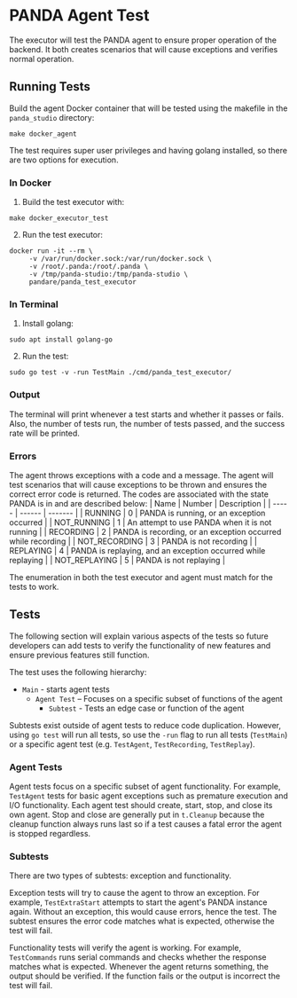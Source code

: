 # PANDA Agent Test

The executor will test the PANDA agent to ensure proper operation of the backend. It both creates scenarios that will cause exceptions and verifies normal operation.

## Running Tests

Build the agent Docker container that will be tested using the makefile in the `panda_studio` directory:

```
make docker_agent
```

The test requires super user privileges and having golang installed, so there are two options for execution.
### In Docker

1.  Build the test executor with:

```
make docker_executor_test
```

2.  Run the test executor:

```
docker run -it --rm \
     -v /var/run/docker.sock:/var/run/docker.sock \
     -v /root/.panda:/root/.panda \
     -v /tmp/panda-studio:/tmp/panda-studio \
     pandare/panda_test_executor
```

### In Terminal

1.  Install golang:
```
sudo apt install golang-go
```
2.  Run the test:
```
sudo go test -v -run TestMain ./cmd/panda_test_executor/
```
### Output

The terminal will print whenever a test starts and whether it passes or fails. Also, the number of tests run, the number of tests passed, and the success rate will be printed.
### Errors

The agent throws exceptions with a code and a message. The agent will test scenarios that will cause exceptions to be thrown and ensures the correct error code is returned. The codes are associated with the state PANDA is in and are described below:
| Name | Number | Description |
| ----- | ------ | ------- |
| RUNNING | 0 | PANDA is running, or an exception occurred |
| NOT_RUNNING | 1 | An attempt to use PANDA when it is not running |
| RECORDING | 2 | PANDA is recording, or an exception occurred while recording |
| NOT_RECORDING | 3 | PANDA is not recording |
| REPLAYING | 4 | PANDA is replaying, and an exception occurred while replaying |
| NOT_REPLAYING | 5 | PANDA is not replaying |

The enumeration in both the test executor and agent must match for the tests to work.

## Tests

The following section will explain various aspects of the tests so future developers can add tests to verify the functionality of new features and ensure previous features still function.

The test uses the following hierarchy:
* `Main` - starts agent tests
    * `Agent Test` – Focuses on a specific subset of functions of the agent
        * `Subtest` - Tests an edge case or function of the agent

Subtests exist outside of agent tests to reduce code duplication. However, using `go test` will run all tests, so use the `-run` flag to run all tests (`TestMain`) or a specific agent test (e.g. `TestAgent`, `TestRecording`, `TestReplay`).
### Agent Tests

Agent tests focus on a specific subset of agent functionality. For example, `TestAgent` tests for basic agent exceptions such as premature execution and I/O functionality. Each agent test should create, start, stop, and close its own agent. Stop and close are generally put in `t.Cleanup` because the cleanup function always runs last so if a test causes a fatal error the agent is stopped regardless.

### Subtests

There are two types of subtests: exception and functionality.

Exception tests will try to cause the agent to throw an exception. For example, `TestExtraStart` attempts to start the agent's PANDA instance again. Without an exception, this would cause errors, hence the test. The subtest ensures the error code matches what is expected, otherwise the test will fail.

Functionality tests will verify the agent is working. For example, `TestCommands` runs serial commands and checks whether the response matches what is expected. Whenever the agent returns something, the output should be verified. If the function fails or the output is incorrect the test will fail. 
